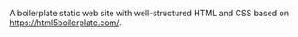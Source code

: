 A boilerplate static web site with well-structured HTML and CSS based on https://html5boilerplate.com/.

